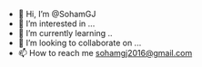 - 👋 Hi, I’m @SohamGJ
- 👀 I’m interested in ...
- 🌱 I’m currently learning ..
- 💞️ I’m looking to collaborate on ...
- 📫 How to reach me sohamgj2016@gmail.com

<!---
SohamGJ/SohamGJ is a ✨ special ✨ repository because its `README.md` (this file) appears on your GitHub profile.
You can click the Preview link to take a look at your changes.
--->
